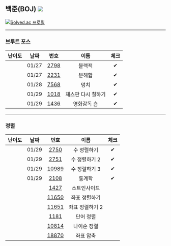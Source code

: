 ## 백준(BOJ) <img src="https://img.shields.io/badge/Python-3776AB?style=flat-square&logo=python&logoColor=white"/>

[![Solved.ac
프로필](http://mazassumnida.wtf/api/v2/generate_badge?boj=kkg0510)](https://solved.ac/profile/kkg0510)

---

### 브루트 포스

| 난이도 | 날짜 | 번호 | 이름 | 체크 |
|:---:|:---:|:---:|:---:| :---: |
| <img src="https://static.solved.ac/tier_small/4.svg" width="15px" height="20px"></img> | 01/27 | [2798][2798] | 블랙잭 | ✔ |
| <img src="https://static.solved.ac/tier_small/4.svg" width="15px" height="20px"></img> | 01/27 | [2231][2231] | 분해합 | ✔ |
| <img src="https://static.solved.ac/tier_small/6.svg" width="15px" height="20px"></img> | 01/28 | [7568][7568] | 덩치 | ✔ |
| <img src="https://static.solved.ac/tier_small/6.svg" width="15px" height="20px"></img> | 01/29 | [1018][1018] | 체스판 다시 칠하기 | ✔ |
| <img src="https://static.solved.ac/tier_small/6.svg" width="15px" height="20px"></img> | 01/29 | [1436][1436] | 영화감독 숌 | ✔ |

---

### 정렬

| 난이도 | 날짜 | 번호 | 이름 | 체크 |
|:---:|:---:|:---:|:---:| :---: |
| <img src="https://static.solved.ac/tier_small/5.svg" width="15px" height="20px"></img> | 01/29 | [2750][2750] | 수 정렬하기 | ✔ |
| <img src="https://static.solved.ac/tier_small/6.svg" width="15px" height="20px"></img> | 01/29 | [2751][2751] | 수 정렬하기 2 | ✔ |
| <img src="https://static.solved.ac/tier_small/6.svg" width="15px" height="20px"></img> | 01/29 | [10989][10989] | 수 정렬하기 3 | ✔ |
| <img src="https://static.solved.ac/tier_small/7.svg" width="15px" height="20px"></img> | 01/29 | [2108][2108] | 통계학 | ✔ |
| <img src="https://static.solved.ac/tier_small/6.svg" width="15px" height="20px"></img> |  | [1427][1427] | 소트인사이드 |  |
| <img src="https://static.solved.ac/tier_small/6.svg" width="15px" height="20px"></img> |  | [11650][11650] | 좌표 정렬하기 |  |
| <img src="https://static.solved.ac/tier_small/6.svg" width="15px" height="20px"></img> |  | [11651][11651] | 좌표 정렬하기 2 |  |
| <img src="https://static.solved.ac/tier_small/6.svg" width="15px" height="20px"></img> |  | [1181][1181] | 단어 정렬 |  |
| <img src="https://static.solved.ac/tier_small/6.svg" width="15px" height="20px"></img> |  | [10814][10814] | 나이순 정렬 |  |
| <img src="https://static.solved.ac/tier_small/9.svg" width="15px" height="20px"></img> |  | [18870][18870] | 좌표 압축 |  |

[2798]: https://www.acmicpc.net/problem/2798
[2231]: https://www.acmicpc.net/problem/2231
[7568]: https://www.acmicpc.net/problem/7568
[1018]: https://www.acmicpc.net/problem/1018
[1436]: https://www.acmicpc.net/problem/1436

[2750]: https://www.acmicpc.net/problem/2750
[2751]: https://www.acmicpc.net/problem/2751
[10989]: https://www.acmicpc.net/problem/10989
[2108]: https://www.acmicpc.net/problem/2108
[1427]: https://www.acmicpc.net/problem/1427
[11650]: https://www.acmicpc.net/problem/11650
[11651]: https://www.acmicpc.net/problem/11651
[1181]: https://www.acmicpc.net/problem/1181
[10814]: https://www.acmicpc.net/problem/10814
[18870]: https://www.acmicpc.net/problem/18870